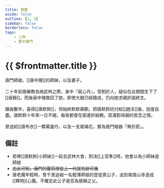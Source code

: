 ```yaml
---
title: 唐鹿
aside: false
outline: [2, 3]
sidebar: false
borderless: false
tags:
    - 人物
    - 蜀中唐門
---
```


# {{ $frontmatter.title }}

唐門師娘，[[唐中翎]]的師妹，以及妻子。
<br><br>
二十年前極樂教為禍武林之際，身中『屍心丹』，受制於人，疑似在此期間生下了[[唐錚]]。而後唐中翎救回了她，即使大錯已經鑄成，仍向她求親許諾終生。
<br><br>
婚後數年，喜得[[唐默鈴]]，但始終默默寡歡。把唐默鈴託付給[[趙活]]後，投崖自盡。唐默鈴十年來一日不絕，每夜都會在窗邊折紙鶴，寫滿對母親的思念之情。
<br><br>
曾送給[[唐布衣]]一顆萬靈丹，以及一支玻璃花，實為唐門暗器「無形箭」。

## 備註

- 若帶[[唐默鈴|小師妹]]一起去武林大會，對決[[上官隼]]時，他會以為小師妹是師娘
- ~~由此可知，唐門的蘿莉控從上一代就有跡可循~~
- 唐老魔年輕時，曾千里追殺一名輕薄師娘的登徒貴公子，追到南嵩山寺造成[[釋明]]心魔。不確定此公子是否為唐錚之父。